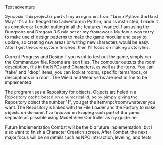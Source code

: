 Text adventure

Synopsis
This project is part of my assignment from "Learn Python the Hard Way."  It's a full fledged text adventure in Python, and as instructed,
I made it as complex as I could, putting in all the features I wanted.  I am using the Dungeons and Dragons 3.5 rule set as my framework.
My focus was to try to make use of design patterns to make the game modular and easy to update, so creating new areas or writing new 
characters would be easy. After I get the core system finished, then I'll focus on making a storyline.

Current Progress and Design
If you want to test out the game, simply run the Command.py file.  Rooms are json files.  The computer outputs the room description,
fills in the NPCs and Characters, as well as the items.  You can "take" and "drop" items, you can look at rooms, specific items/npcs,
or descriptions in a room.  The Wield and Wear verbs are next in line to be implemented.

The program uses a Repository for objects.  Objects are heled in a Repository cache based on a numerical id, so by simply giving the
Repository object the number "1", you get the item/npc/room/whatever you want.  The Repository is linked with the File Loader and the Factory to make
objects on demand.  I've focused on keeping each part of the game separate as possible using Model View Controller as my guideline.

Future Implementation
Combat will be the big future implementation, but I also want to finish a Character Creation screen. After Combat, the next major focus
will be on details such as NPC interaction, leveling, and feats.
